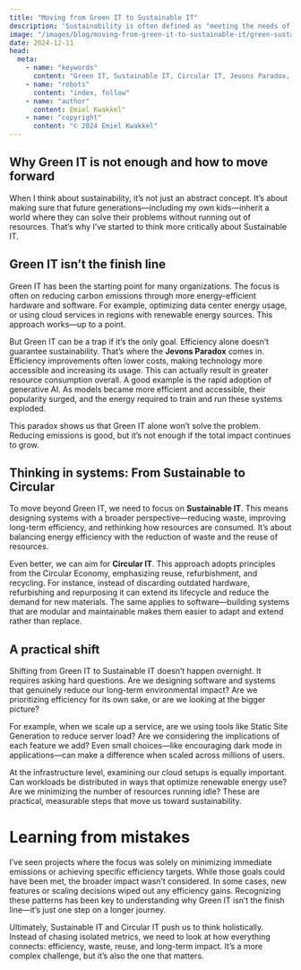 ```yaml
---
title: "Moving from Green IT to Sustainable IT"
description: 'Sustainability is often defined as "meeting the needs of the present without compromising the ability of future generations to meet their own needs". This definition, from the 1987 UN report "Our Common Future", has stuck with me for a simple reason: it highlights the long-term responsibility we have in every decision we make.'
image: "/images/blog/moving-from-green-it-to-sustainable-it/green-sustainable-circular-it.jpg"
date: 2024-12-11
head:
  meta:
    - name: "keywords"
      content: "Green IT, Sustainable IT, Circular IT, Jevons Paradox, sustainability"
    - name: "robots"
      content: "index, follow"
    - name: "author"
      content: Emiel Kwakkel"
    - name: "copyright"
      content: "© 2024 Emiel Kwakkel"
---
```


## Why Green IT is not enough and how to move forward

When I think about sustainability, it’s not just an abstract concept. It’s about making sure that future generations—including my own kids—inherit a world where they can solve their problems without running out of resources. That’s why I’ve started to think more critically about Sustainable IT.

## Green IT isn’t the finish line

Green IT has been the starting point for many organizations. The focus is often on reducing carbon emissions through more energy-efficient hardware and software. For example, optimizing data center energy usage, or using cloud services in regions with renewable energy sources. This approach works—up to a point.

But Green IT can be a trap if it’s the only goal. Efficiency alone doesn’t guarantee sustainability. That’s where the **Jevons Paradox** comes in. Efficiency improvements often lower costs, making technology more accessible and increasing its usage. This can actually result in greater resource consumption overall. A good example is the rapid adoption of generative AI. As models became more efficient and accessible, their popularity surged, and the energy required to train and run these systems exploded.

This paradox shows us that Green IT alone won’t solve the problem. Reducing emissions is good, but it’s not enough if the total impact continues to grow.

## Thinking in systems: From Sustainable to Circular

To move beyond Green IT, we need to focus on **Sustainable IT**. This means designing systems with a broader perspective—reducing waste, improving long-term efficiency, and rethinking how resources are consumed. It’s about balancing energy efficiency with the reduction of waste and the reuse of resources.

Even better, we can aim for **Circular IT**. This approach adopts principles from the Circular Economy, emphasizing reuse, refurbishment, and recycling. For instance, instead of discarding outdated hardware, refurbishing and repurposing it can extend its lifecycle and reduce the demand for new materials. The same applies to software—building systems that are modular and maintainable makes them easier to adapt and extend rather than replace.

## A practical shift

Shifting from Green IT to Sustainable IT doesn’t happen overnight. It requires asking hard questions. Are we designing software and systems that genuinely reduce our long-term environmental impact? Are we prioritizing efficiency for its own sake, or are we looking at the bigger picture?

For example, when we scale up a service, are we using tools like Static Site Generation to reduce server load? Are we considering the implications of each feature we add? Even small choices—like encouraging dark mode in applications—can make a difference when scaled across millions of users.

At the infrastructure level, examining our cloud setups is equally important. Can workloads be distributed in ways that optimize renewable energy use? Are we minimizing the number of resources running idle? These are practical, measurable steps that move us toward sustainability.

# Learning from mistakes

I’ve seen projects where the focus was solely on minimizing immediate emissions or achieving specific efficiency targets. While those goals could have been met, the broader impact wasn’t considered. In some cases, new features or scaling decisions wiped out any efficiency gains. Recognizing these patterns has been key to understanding why Green IT isn’t the finish line—it’s just one step on a longer journey.

Ultimately, Sustainable IT and Circular IT push us to think holistically. Instead of chasing isolated metrics, we need to look at how everything connects: efficiency, waste, reuse, and long-term impact. It’s a more complex challenge, but it’s also the one that matters.
